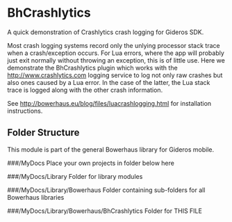 BhCrashlytics
=============

A quick demonstration of Crashlytics crash logging for Gideros SDK. 

Most crash logging systems record only the unlying processor stack trace when a crash/exception occurs. For Lua errors, where the app will probably just exit normally without throwing an exception, this is of little use. Here we demonstrate the BhCrashlytics plugin which works with the http://www.crashlytics.com logging service to log not only raw crashes but also ones caused by a Lua error. In the case of the latter, the Lua stack trace is logged along with the other crash information.

See http://bowerhaus.eu/blog/files/luacrashlogging.html for installation instructions.

Folder Structure
----------------

This module is part of the general Bowerhaus library for Gideros mobile.

###/MyDocs
Place your own projects in folder below here

###/MyDocs/Library
Folder for library modules

###/MyDocs/Library/Bowerhaus
Folder containing sub-folders for all Bowerhaus libraries

###/MyDocs/Library/Bowerhaus/BhCrashlytics
Folder for THIS FILE